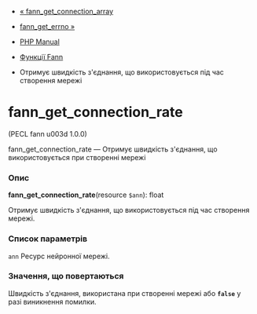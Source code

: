 - [«
fann_get_connection_array](function.fann-get-connection-array.md)
- [fann_get_errno »](function.fann-get-errno.md)

- [PHP Manual](index.md)
- [Функції Fann](ref.fann.md)
- Отримує швидкість з'єднання, що використовується під час створення мережі

# fann_get_connection_rate

(PECL fann u003d 1.0.0)

fann_get_connection_rate — Отримує швидкість з'єднання, що використовується
при створенні мережі

### Опис

**fann_get_connection_rate**(resource `$ann`): float

Отримує швидкість з'єднання, що використовується під час створення мережі.

### Список параметрів

`ann`
Ресурс нейронної мережі.

### Значення, що повертаються

Швидкість з'єднання, використана при створенні мережі або **`false`**
у разі виникнення помилки.
